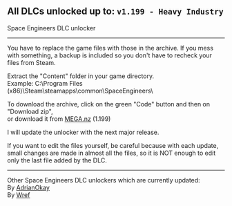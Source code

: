 ## All DLCs unlocked up to: `v1.199 - Heavy Industry`

Space Engineers DLC unlocker

---

You have to replace the game files with those in the archive.
If you mess with something, a backup is included so you don't have to recheck your files from Steam.

Extract the "Content" folder in your game directory.  
Example: C:\Program Files (x86)\Steam\steamapps\common\SpaceEngineers\

To download the archive, click on the green "Code" button and then on "Download zip",  
or download it from [MEGA.nz](https://mega.nz/file/nI50yQTA#XNFf175_yigNXa6eTokah3UjqnUjCgm7qMDQ7Ph80ss) (1.199)

I will update the unlocker with the next major release.

If you want to edit the files yourself, be careful because with each update, small changes are made in almost all the files, so it is NOT enough to edit only the last file added by the DLC.

---

Other Space Engineers DLC unlockers which are currently updated:  
By [AdrianOkay](https://github.com/AdrianOkay/SpaceEngineersDLC-Unlocker)  
By [Wref](https://github.com/wrefgtzweve/SpaceEngineersDLCUnlocker)  
